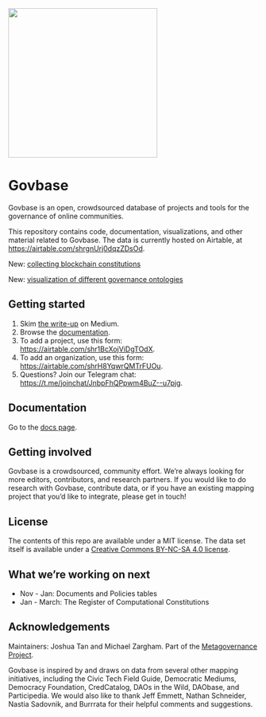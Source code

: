 <img src="https://github.com/thelastjosh/govbase/blob/master/govbase_logo.png" width="300" />

# Govbase
Govbase is an open, crowdsourced database of projects and tools for the governance of online communities.

This repository contains code, documentation, visualizations, and other material related to Govbase. The data is currently hosted on Airtable, at https://airtable.com/shrgnUrj0dqzZDsOd.

New: [collecting blockchain constitutions](https://github.com/thelastjosh/govbase/tree/master/documents/constitutions)

New: [visualization of different governance ontologies](https://embed.kumu.io/ab0993db3f2beb20be1595d498fc48a5#building-blocks-of-governance)

## Getting started
1. Skim [the write-up](https://thelastjosh.medium.com/introducing-govbase-97884b0ddaef) on Medium.
2. Browse the [documentation](https://github.com/thelastjosh/govbase/blob/master/documentation.md).
3. To add a project, use this form: https://airtable.com/shr1BcXojViDgTOdX.
4. To add an organization, use this form: https://airtable.com/shrH8YqwrQMTrFUOu.
5. Questions? Join our Telegram chat: https://t.me/joinchat/JnbpFhQPpwm4BuZ--u7pjg.

## Documentation
Go to the [docs page](https://github.com/thelastjosh/govbase/blob/master/documentation.md).

## Getting involved
Govbase is a crowdsourced, community effort. We’re always looking for more editors, contributors, and research partners. If you would like to do research with Govbase, contribute data, or if you have an existing mapping project that you’d like to integrate, please get in touch!

## License
The contents of this repo are available under a MIT license. The data set itself is available under a [Creative Commons BY-NC-SA 4.0 license](https://creativecommons.org/licenses/by-nc-sa/4.0/).

## What we’re working on next
- Nov - Jan: Documents and Policies tables
- Jan - March: The Register of Computational Constitutions

## Acknowledgements
Maintainers: Joshua Tan and Michael Zargham. Part of the [Metagovernance Project](https://metagov.org).

Govbase is inspired by and draws on data from several other mapping initiatives, including the Civic Tech Field Guide, Democratic Mediums, Democracy Foundation, CredCatalog, DAOs in the Wild, DAObase, and Participedia. We would also like to thank Jeff Emmett, Nathan Schneider, Nastia Sadovnik, and Burrrata for their helpful comments and suggestions. 
